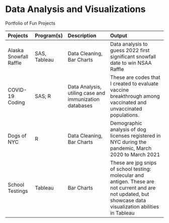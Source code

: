 # Data Analysis and Visualizations
 Portfolio of Fun Projects


| Projects  | Program(s)  | Description | Output |
| :------------ |:---------------| :---------------| :---------------|
| Alaska Snowfall Raffle  | SAS, Tableau  | Data Cleaning,  Bar Charts | Data analysis to guess 2022 first significant snowfall date to win NSAA Raffle |
| COVID-19 Coding  | SAS; R   | Data Analysis, utiling case and immunization databases   |  These are codes that I created to evaluate vaccine breakthrough among vaccinated and unvaccinated populations.  |
| Dogs of NYC  | R  | Data Cleaning,  Bar Charts | Demographic analysis of dog licenses registered in NYC during the pandemic, March 2020 to March 2021 |
| School Testings | Tableau  |  Bar Charts | These are jpg snips of school testing: molecular and antigen. These are not current and are not updated, but showcase data visualization abilities in Tableau |

